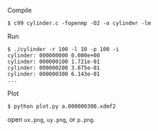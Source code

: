 Compile

```
$ c99 cylinder.c -fopenmp -O2 -o cylinder -lm
```

Run

```
$ ./cylinder -r 100 -l 10 -p 100 -i
cylinder: 000000000 0.000e+00
cylinder: 000000100 1.721e-01
cylinder: 000000200 3.875e-01
cylinder: 000000300 6.143e-01
...
```

Plot

```
$ python plot.py a.000000300.xdmf2
```

open `ux.png`, `uy.png`, or `p.png`.
